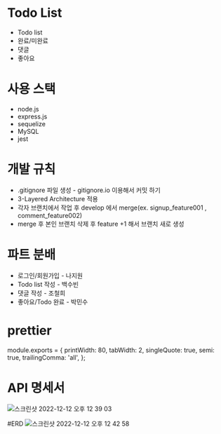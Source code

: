 # Todo List

- Todo list 
- 완료/미완료
- 댓글
- 좋아요

# 사용 스택
- node.js
- express.js
- sequelize
- MySQL
- jest

# 개발 규칙
- .gitignore 파일 생성 - gitignore.io 이용해서 커밋 하기
- 3-Layered Architecture 적용
- 각자 브랜치에서 작업 후 develop 에서 merge(ex. signup_feature001 , comment_feature002)
- merge 후 본인 브랜치 삭제 후 feature +1 해서 브랜치 새로 생성

# 파트 분배
- 로그인/회원가입 - 나지원
- Todo list 작성 - 백수빈
- 댓글 작성 - 조철희
- 좋아요/Todo 완료 - 박민수

# prettier
module.exports = {
  printWidth: 80,
  tabWidth: 2,
  singleQuote: true,
  semi: true,
  trailingComma: 'all',
};


# API 명세서
![스크린샷 2022-12-12 오후 12 39 03](https://user-images.githubusercontent.com/105340187/206955698-fd11f9b6-63f9-49c4-9604-450c3c09c49e.png)


#ERD
![스크린샷 2022-12-12 오후 12 42 58](https://user-images.githubusercontent.com/105340187/206955920-fe8bfdd5-7945-4bc6-8b02-a7ad7a26e560.png)

